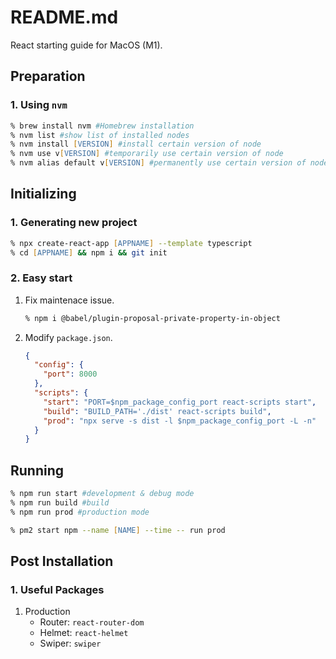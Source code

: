# README.md
React starting guide for MacOS (M1).

## Preparation
### 1. Using `nvm`
```zsh
% brew install nvm #Homebrew installation
% nvm list #show list of installed nodes
% nvm install [VERSION] #install certain version of node
% nvm use v[VERSION] #temporarily use certain version of node
% nvm alias default v[VERSION] #permanently use certain version of node
```

## Initializing
### 1. Generating new project
```zsh
% npx create-react-app [APPNAME] --template typescript
% cd [APPNAME] && npm i && git init
```
### 2. Easy start
1. Fix maintenace issue.
    ```zsh
    % npm i @babel/plugin-proposal-private-property-in-object
    ```
1. Modify `package.json`.
    ```json
    {
      "config": {
        "port": 8000
      },
      "scripts": {
        "start": "PORT=$npm_package_config_port react-scripts start",
        "build": "BUILD_PATH='./dist' react-scripts build",
        "prod": "npx serve -s dist -l $npm_package_config_port -L -n"
      }
    }
    ```

## Running
```zsh
% npm run start #development & debug mode
% npm run build #build
% npm run prod #production mode

% pm2 start npm --name [NAME] --time -- run prod
```

## Post Installation
### 1. Useful Packages
1. Production
    * Router: `react-router-dom`
    * Helmet: `react-helmet`
    * Swiper: `swiper`